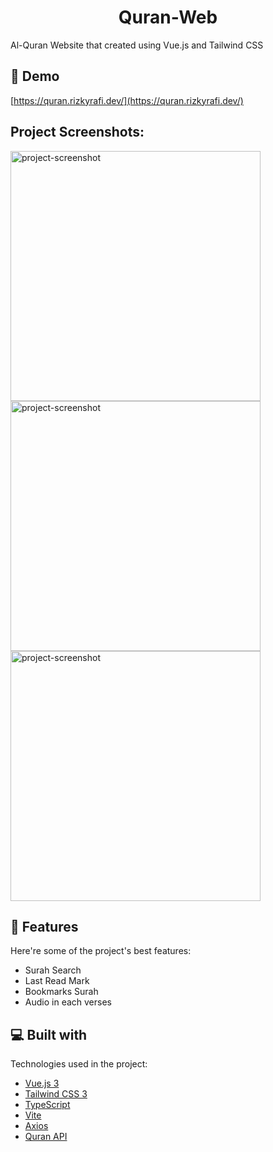 <h1 id="title" align="center">Quran-Web</h1>

<p id="description">Al-Quran Website that created using Vue.js and Tailwind CSS</p>

<h2>🚀 Demo</h2>

[https://quran.rizkyrafi.dev/](https://quran.rizkyrafi.dev/)

<h2>Project Screenshots:</h2>

<img src="https://iili.io/hPqD9R.md.png" alt="project-screenshot" width="400" height="400/">

<img src="https://iili.io/hPqbup.md.png" alt="project-screenshot" width="400" height="400/">

<img src="https://iili.io/hPqZ8v.md.png" alt="project-screenshot" width="400" height="400/">

<h2>🧐 Features</h2>

Here're some of the project's best features:

*   Surah Search
*   Last Read Mark
*   Bookmarks Surah
*   Audio in each verses

<h2>💻 Built with</h2>

Technologies used in the project:

*   [Vue.js 3](https://vuejs.org/)
*   [Tailwind CSS 3](https://tailwindcss.com/)
*   [TypeScript](https://www.typescriptlang.org/)
*   [Vite](https://vitejs.dev/)
*   [Axios](https://axios-http.com/)
*   [Quran API](https://github.com/gadingnst/quran-api)
